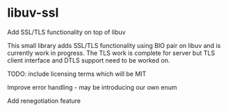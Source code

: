 # libuv-ssl
Add SSL/TLS functionality on top of libuv

This small library adds SSL/TLS functionality using BIO pair on libuv and is currently work in progress.
The TLS work is complete for server but TLS client interface and DTLS support need to be worked on.

TODO:
include licensing terms which will be MIT

Improve error handling - may be introducing our own enum

Add renegotiation feature



